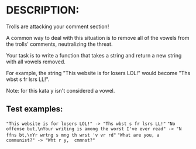 # DESCRIPTION:

Trolls are attacking your comment section!

A common way to deal with this situation is to remove all of the vowels from the trolls' comments, neutralizing the threat.

Your task is to write a function that takes a string and return a new string with all vowels removed.

For example, the string "This website is for losers LOL!" would become "Ths wbst s fr lsrs LL!".

Note: for this kata y isn't considered a vowel.

## Test examples:

`"This website is for losers LOL!" -> "Ths wbst s fr lsrs LL!"`
`"No offense but,\nYour writing is among the worst I've ever read" -> "N ffns bt,\nYr wrtng s mng th wrst 'v vr rd"`
`"What are you, a communist?" -> "Wht r y,  cmmnst?"`
